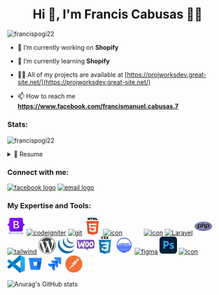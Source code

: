 <h1 align="center">Hi 👋, I'm Francis Cabusas 👨‍💻</h1>
<p align="left"> <img src="https://komarev.com/ghpvc/?username=francispogi22&label=Profile%20views&color=eab308&style=flat" alt="francispogi22" /> </p>

- 🔭 I’m currently working on **Shopify**

- 🌱 I’m currently learning **Shopify**

- 👨‍💻 All of my projects are available at [https://projworksdev.great-site.net/](https://projworksdev.great-site.net/)

- 📫 How to reach me **https://www.facebook.com/francismanuel.cabusas.7**

<h3 align="left">Stats:</h3>
<p><img align="center" src="https://github-readme-stats.vercel.app/api/top-langs?username=francispogi22&show_icons=true&theme=synthwave&title_color=eab308&text_color=888888&locale=en&layout=compact" alt="francispogi22" /></p>

<details>
  <summary>📃 Resume</summary>
  <div class="markdown-heading" dir="auto"><h2 class="heading-element" dir="auto">Education</h2><a id="user-content-education" class="anchor" aria-label="Permalink: Education" href="#education"><svg class="octicon octicon-link" viewBox="0 0 16 16" version="1.1" width="16" height="16" aria-hidden="true"><path d="m7.775 3.275 1.25-1.25a3.5 3.5 0 1 1 4.95 4.95l-2.5 2.5a3.5 3.5 0 0 1-4.95 0 .751.751 0 0 1 .018-1.042.751.751 0 0 1 1.042-.018 1.998 1.998 0 0 0 2.83 0l2.5-2.5a2.002 2.002 0 0 0-2.83-2.83l-1.25 1.25a.751.751 0 0 1-1.042-.018.751.751 0 0 1-.018-1.042Zm-4.69 9.64a1.998 1.998 0 0 0 2.83 0l1.25-1.25a.751.751 0 0 1 1.042.018.751.751 0 0 1 .018 1.042l-1.25 1.25a3.5 3.5 0 1 1-4.95-4.95l2.5-2.5a3.5 3.5 0 0 1 4.95 0 .751.751 0 0 1-.018 1.042.751.751 0 0 1-1.042.018 1.998 1.998 0 0 0-2.83 0l-2.5 2.5a1.998 1.998 0 0 0 0 2.83Z"></path></svg></a></div>
    <ul dir="auto">
      <li>📖 <strong>Bachelor of Science in Information Technology</strong><br>
      📆 2020 - 2024<br>
      📍 <strong>University of Cabuyao</strong> - Cabuyao City, Philippines</li>
    </ul>
  <ul dir="auto">
    <li>📖 <strong>Information and Communication Technology</strong><br>
    📆 2018 - 2020<br>
    📍 <strong>St. Ignatius Technical Business and Arts</strong> - Sta. Rosa City, Philippines</li>
  </ul>
  <div class="markdown-heading" dir="auto"><h2 class="heading-element" dir="auto">Experience</h2><a id="user-content-experience" class="anchor" aria-label="Permalink: Experience" href="#experience"><svg class="octicon octicon-link" viewBox="0 0 16 16" version="1.1" width="16" height="16" aria-hidden="true"><path d="m7.775 3.275 1.25-1.25a3.5 3.5 0 1 1 4.95 4.95l-2.5 2.5a3.5 3.5 0 0 1-4.95 0 .751.751 0 0 1 .018-1.042.751.751 0 0 1 1.042-.018 1.998 1.998 0 0 0 2.83 0l2.5-2.5a2.002 2.002 0 0 0-2.83-2.83l-1.25 1.25a.751.751 0 0 1-1.042-.018.751.751 0 0 1-.018-1.042Zm-4.69 9.64a1.998 1.998 0 0 0 2.83 0l1.25-1.25a.751.751 0 0 1 1.042.018.751.751 0 0 1 .018 1.042l-1.25 1.25a3.5 3.5 0 1 1-4.95-4.95l2.5-2.5a3.5 3.5 0 0 1 4.95 0 .751.751 0 0 1-.018 1.042.751.751 0 0 1-1.042.018 1.998 1.998 0 0 0-2.83 0l-2.5 2.5a1.998 1.998 0 0 0 0 2.83Z"></path></svg></a></div>
  <a target="_blank" rel="noopener noreferrer nofollow" href="https://camo.githubusercontent.com/bec99373eecc44d004e879a81859c87ae8e86c5cabfb7fcfb5d7a38eb399ca7c/68747470733a2f2f696d672e736869656c64732e696f2f62616467652f52656163745f4e61746976652d3230323332413f6c6f676f3d7265616374266c6f676f436f6c6f723d363144414642"><img align="right" src="https://camo.githubusercontent.com/bec99373eecc44d004e879a81859c87ae8e86c5cabfb7fcfb5d7a38eb399ca7c/68747470733a2f2f696d672e736869656c64732e696f2f62616467652f52656163745f4e61746976652d3230323332413f6c6f676f3d7265616374266c6f676f436f6c6f723d363144414642" data-canonical-src="https://img.shields.io/badge/React_Native-20232A?logo=react&amp;logoColor=61DAFB" style="max-width: 100%;"></a>
  <a target="_blank" rel="noopener noreferrer nofollow" href="https://camo.githubusercontent.com/caf67c75c4396c6bf4db90a862e902b7bed2440a3ecf3097521fbbd4ec5aa73a/68747470733a2f2f696d672e736869656c64732e696f2f62616467652f547970655363726970742d3030374143433f6c6f676f3d74797065736372697074266c6f676f436f6c6f723d7768697465"><img align="right" src="https://camo.githubusercontent.com/caf67c75c4396c6bf4db90a862e902b7bed2440a3ecf3097521fbbd4ec5aa73a/68747470733a2f2f696d672e736869656c64732e696f2f62616467652f547970655363726970742d3030374143433f6c6f676f3d74797065736372697074266c6f676f436f6c6f723d7768697465" data-canonical-src="https://img.shields.io/badge/TypeScript-007ACC?logo=typescript&amp;logoColor=white" style="max-width: 100%;"></a>
  <ul dir="auto">
    <li>👨‍💻 <strong>Web Developer</strong><br>
    📆 2025 - moment<br>
    📍 <strong>Creative Bananas</strong> - Mamatid City, Philippines</li>
  </ul>
</details>

<h3 align="left">Connect with me:</h3>
<p align="left">
<a href="https://www.facebook.com/francismanuel.cabusas.7" target="blank"><img src="https://img.shields.io/static/v1?message=Facebook&logo=Facebook&label=&color=1e90ff&logoColor=white&labelColor=&style=for-the-badge" height="35" alt="facebook logo" /></a>
<a href="mailto:cabusasfg779@gmail.com" target="blank"><img src="https://img.shields.io/badge/Gmail-D14836?style=for-the-badge&logo=gmail&logoColor=white" height="35" alt="email logo" /></a>
</p>

<h3 align="left">My Expertise and Tools:</h3>
<p align="left">
  <a href="https://getbootstrap.com" target="_blank" rel="noreferrer"><img src="https://github.com/devicons/devicon/blob/master/icons/bootstrap/bootstrap-original-wordmark.svg" alt="bootstrap" width="40" height="40"/></a>
  <a href="https://codeigniter.com" target="_blank" rel="noreferrer"><img src="https://cdn.worldvectorlogo.com/logos/codeigniter.svg" alt="codeigniter" width="40" height="40"/></a>
  <a href="https://git-scm.com/" target="_blank" rel="noreferrer"><img src="https://www.vectorlogo.zone/logos/git-scm/git-scm-icon.svg" alt="git" width="40" height="40"/></a>
  <a href="https://www.w3.org/html/" target="_blank" rel="noreferrer"><img src="https://raw.githubusercontent.com/devicons/devicon/master/icons/html5/html5-original-wordmark.svg" alt="html5" width="40" height="40"/></a>
  <a href="https://www.javascript.com/" target="_blank" rel="noreferrer"><img src="https://techstack-generator.vercel.app/js-icon.svg" alt="icon" width="50" style="width: 50px; height: 50px; margin-right: 45px; margin-bottom: 0px;" /></a>
  <a href="https://www.mysql.com/" target="_blank" rel="noreferrer"><img src="https://techstack-generator.vercel.app/mysql-icon.svg" alt="icon" width="50" style="width: 50px; height: 50px; margin-right: 0px; margin-bottom: 0px;" /></a>
  <a href="https://laravel.com/" target="_blank" rel="noreferrer"><img src="https://github.com/laravel/art/blob/master/laravel-logo.png" title="Laravel" alt="Laravel" width="40" height="40"/></a>
  <a href="https://www.php.net" target="_blank" rel="noreferrer"><img src="https://raw.githubusercontent.com/devicons/devicon/master/icons/php/php-original.svg" alt="php" width="40" height="40"/></a>
  <a href="https://tailwindcss.com/" target="_blank" rel="noreferrer"><img src="https://www.vectorlogo.zone/logos/tailwindcss/tailwindcss-icon.svg" alt="tailwind" width="40" height="40"/></a>
  <a href="https://wordpress.com/"><img src="https://github.com/devicons/devicon/blob/master/icons/wordpress/wordpress-plain.svg" title="Wordpress" alt="Wordpress" width="40" height="40"/></a>
  <a href="https://jquery.com/"><img src="https://github.com/devicons/devicon/blob/master/icons/jquery/jquery-original.svg" title="Jquery" alt="Jquery" width="40" height="40"/></a>
  <a href="https://woocommerce.com/"><img src="https://github.com/devicons/devicon/blob/master/icons/woocommerce/woocommerce-original.svg" title="Woocomerce" alt="Woocomerce" width="40" height="40"/></a>
  <a href="https://www.w3schools.com/css/" target="_blank" rel="noreferrer"><img src="https://raw.githubusercontent.com/devicons/devicon/master/icons/css3/css3-original-wordmark.svg" alt="css3" width="40" height="40"/></a>
  <a href="https://shopify.github.io/"><img src="https://github.com/episerver/liquid-templating-cms/blob/main/opti-liquid-logo.png" title="Liquid" alt="Visual Studio Code" width="40" height="40"/></a>
  <a href="https://www.figma.com/" target="_blank" rel="noreferrer"><img src="https://www.vectorlogo.zone/logos/figma/figma-icon.svg" alt="figma" width="40" height="40"/></a>
  <a href="https://www.photoshop.com/en" target="_blank" rel="noreferrer"><img src="https://github.com/devicons/devicon/blob/master/icons/photoshop/photoshop-original.svg" alt="photoshop" width="40" height="40"/></a>
  <a href="https://git-scm.com/"><img src="https://techstack-generator.vercel.app/github-icon.svg" alt="icon" width="50" style="width: 50px; height: 50px; margin-right: 45px; margin-bottom: 0px;" /></a>
  <a href="https://code.visualstudio.com/"><img src="https://github.com/devicons/devicon/blob/master/icons/vscode/vscode-original.svg" title="Visual Studio Code" alt="Visual Studio Code" width="40" height="40"/></a>
  <a hrefh="ttps://bitbucket.org"><img src="https://github.com/devicons/devicon/blob/master/icons/bitbucket/bitbucket-original.svg" title="Bitbucket" alt="Bitbucket" width="40" height="40"/></a>
  <a href="https://www.atlassian.com/software/jira"><img src="https://github.com/devicons/devicon/blob/master/icons/jira/jira-original.svg" title="Jira" alt="Jira" width="40" height="40"/></a>
  <a href="https://www.postman.com/"><img src="https://github.com/devicons/devicon/blob/master/icons/postman/postman-original.svg" title="Postman" alt="Postman" width="40" height="40"/></a>
</p>

![Anurag's GitHub stats](https://github-readme-stats.vercel.app/api?username=francispogi22&show_icons=true&theme=radical)
